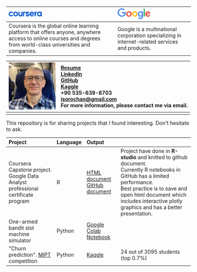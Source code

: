 | <img src="Resume/images/coursera.png" width="90"/> | <img src="Resume/images/Google.png" width="90"/> |
|:---|:---|
| Coursera is the global online learning platform that offers anyone, anywhere access to online courses and degrees from world-class universities and companies. | Google is a multinational corporation specializing in internet-related services and products. |

| <img src="Resume/images/LINKEDIN.jpeg" width="128"/>   | [Resume](https://github.com/IgorBeHolder/Portfolio/blob/ba9585965e5b2ae8bf59f82717408735a3a59117/Resume/DA%20Resume.pdf) <br /> [LinkedIn](https://www.linkedin.com/in/igor-sorochan-3a1485264/) <br /> [GitHub](https://github.com/IgorBeHolder) <br /> [Kaggle](https://www.kaggle.com/igorsorochan/competitions) <br /> +90 535-639-8703 <br />[isorochan\@gmail.com](mailto:isorochan@gmail.com) <br /> For more information, please contact me via email. |
|-----|:---------------------------------------------------------------------------------------------------------------------------------------------------------------------------------------------------------------------------------------------------------------------------------------------------------------------------------------------------------------------------------|
|     |                                                                                                                                                                                                                                                                                                                                                                                  |

This repository is for sharing projects that I found interesting. Don't hesitate to ask.

| Project                                                                                   | Language | Output                                                                                                         |                                                                                                                                                                                                                                                                      |
|:------------------------------------------------------------------------------------------|:---------|:---------------------------------------------------------------------------------------------------------------|:---------------------------------------------------------------------------------------------------------------------------------------------------------------------------------------------------------------------------------------------------------------------|
| Coursera Capstone project. <br /> Google Data Analyst professional certificate program    | R        | [HTML document](/Coursera/Case_study/CS_3.html) <br /> [GitHub document](/Coursera/Case_study/CS_3.md)         | Project have done in **R-studio** and knitted to github document. <br /> Currently R notebooks in GitHub has a limited performance. <br /> Best practice is to save and open html document which includes interactive plotly graphics and has a better presentation. |
| One-armed bandit slot machine simulator                                                   | Python   | [Google Colab Notebook](https://colab.research.google.com/drive/1XGkMiF_dWvoNognW9dxFVx-6rfXnr1Y6?usp=sharing) |                                                                                                                                                                                                                                                                      |
| "Churn prediction". [MIPT](https://mipt.ru/english/edu/phystechschools/psami) competition | Python   | [Kaggle](https://www.kaggle.com/igorsorochan/competitions)                                                     | 24 out of 3095 students (top 0.7%)                                                                                                                                                                                                                                   |
